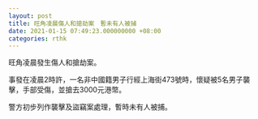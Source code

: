 ```yaml
---
layout: post
title: 旺角凌晨傷人和搶劫案　暫未有人被捕
date: 2021-01-15 07:49:23.000000000 +08:00
categories: rthk
---
```


旺角凌晨發生傷人和搶劫案。

事發在凌晨2時許，一名非中國籍男子行經上海街473號時，懷疑被5名男子襲擊，手部受傷，並搶去3000元港幣。

警方初步列作襲擊及盜竊案處理，暫時未有人被捕。
